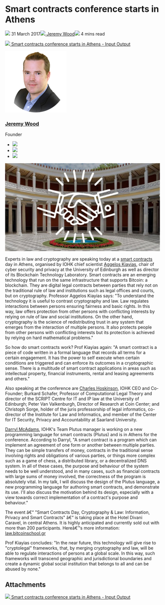 # Smart contracts conference starts in Athens
![](img/2017-03-31-smart-sontracts-conference-starts-in-athens-redirect.002.png) 31 March 2017![](img/2017-03-31-smart-sontracts-conference-starts-in-athens-redirect.002.png)[ Jeremy Wood](/en/blog/authors/jeremy-wood/page-1/)![](img/2017-03-31-smart-sontracts-conference-starts-in-athens-redirect.003.png) 4 mins read

![](img/2017-03-31-smart-sontracts-conference-starts-in-athens-redirect.004.png)[ Smart contracts conference starts in Athens - Input Output](https://ucarecdn.com/4553482e-aba0-40d4-bf4b-4cb75af5cbcc/-/inline/yes/ "Smart contracts conference starts in Athens - Input Output")

![Jeremy Wood](img/2017-03-31-smart-sontracts-conference-starts-in-athens-redirect.005.png)[](/en/blog/authors/jeremy-wood/page-1/)
### [**Jeremy Wood**](/en/blog/authors/jeremy-wood/page-1/)
Founder

- ![](img/2017-03-31-smart-sontracts-conference-starts-in-athens-redirect.006.png)[](tmp///www.youtube.com/watch?v=E2G9xLYpR1c "YouTube")
- ![](img/2017-03-31-smart-sontracts-conference-starts-in-athens-redirect.007.png)[](tmp///jp.linkedin.com/in/jeremykwood "LinkedIn")
- ![](img/2017-03-31-smart-sontracts-conference-starts-in-athens-redirect.008.png)[](tmp///twitter.com/iohk_jeremy "Twitter")

![Smart contracts conference starts in Athens](img/2017-03-31-smart-sontracts-conference-starts-in-athens-redirect.009.jpeg)

Experts in law and cryptography are speaking today at a [smart contracts](/en/blog/thoughts-on-an-ontology-for-smart-contracts/ "Thoughts on an ontology for smart contracts") day in Athens, organised by IOHK chief scientist [Aggelos Kiayias](/en/team/aggelos-kiayias/ "Aggelos Kiayias, IOHK profile"), chair of cyber security and privacy at the University of Edinburgh as well as director of its Blockchain Technology Laboratory. Smart contracts are an emerging technology that run on the same infrastructure that supports Bitcoin: a blockchain. They are digital legal contracts between parties that rely not on the traditional rule of law and institutions such as legal offices and courts, but on cryptography. Professor Aggelos Kiayias says: "To understand the technology it is useful to contrast cryptography and law. Law regulates interactions between persons ensuring fairness and basic rights. In this way, law offers protection from other persons with conflicting interests by relying on rule of law and social institutions. On the other hand, cryptography is the science of redistributing trust in any system that emerges from the interaction of multiple persons. It also protects people from other persons with conflicting interests but its protection is achieved by relying on hard mathematical problems."

So how do smart contracts work? Prof Kiayias again: "A smart contract is a piece of code written in a formal language that records all terms for a certain engagement. It has the power to self execute when certain conditions are triggered and can enforce its outcomes in a cryptographic sense. There is a multitude of smart contract applications in areas such as intellectual property, financial instruments, rental and leasing agreements and others."

Also speaking at the conference are [Charles Hoskinson](/en/team/charles-hoskinson/ "Charles Hoskinson, IOHK profile"), IOHK CEO and Co-Founder; Burkard Schafer, Professor of Computational Legal Theory and director of the SCRIPT Centre for IT and IP law at the University of Edinburgh; Peter Van Valkenburgh, Director of Research at Coin Center; and Christoph Sorge, holder of the juris professorship of legal informatics, co-director of the Institute for Law and Informatics, and member of the Center for IT Security, Privacy and Accountability at Saarland University.

[Darryl McAdams](/en/team/darryl-mcadams/ "Darryl McAdams, IOHK profile"), IOHK's Team Plutus manager is working on a new programming language for smart contracts (Plutus) and is in Athens for the conference. According to Darryl, "A smart contract is a program which can implement an agreement of one form or another between multiple parties. They can be simple transfers of money, contracts in the traditional sense involving rights and obligations of various parties, or things more complex such as a game of chess, a distributed library, or a decentralized DNS system. In all of these cases, the purpose and behaviour of the system needs to be well understood, and in many cases, such as financial contracts with large sums of money involved, the correctness of the program is absolutely vital. In my talk, I will discuss the design of the Plutus language, a new programming language for authoring smart contracts, and demonstrate its use. I'll also discuss the motivation behind its design, especially with a view towards correct implementation of a contract's purpose and behaviour."

The event â€“ "Smart Contracts Day, Cryptography & Law: Information, Privacy and Smart Contracts" â€“ is taking place at the Hotel Divani Caravel, in central Athens. It is highly anticipated and currently sold out with more than 200 participants. Hereâ€™s more information: [law.bitcoinschool.gr](https://law.bitcoinschool.gr "law.bitcoinschool.gr")

Prof Kiayias concludes: "In the near future, this technology will give rise to "cryptolegal" frameworks, that, by merging cryptography and law, will be able to regulate interactions of persons at a global scale. In this way, such frameworks will transcend geographic and jurisdictional boundaries and create a dynamic global social institution that belongs to all and can be abused by none."
## **Attachments**
![](img/2017-03-31-smart-sontracts-conference-starts-in-athens-redirect.004.png)[ Smart contracts conference starts in Athens - Input Output](https://ucarecdn.com/4553482e-aba0-40d4-bf4b-4cb75af5cbcc/-/inline/yes/ "Smart contracts conference starts in Athens - Input Output")
